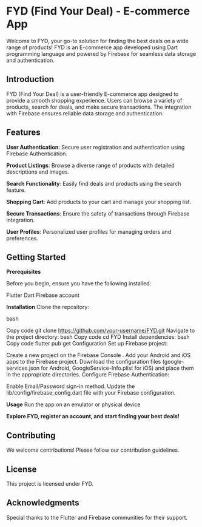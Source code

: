# FYD (Find Your Deal) - E-commerce App
Welcome to FYD, your go-to solution for finding the best deals on a wide range of products! FYD is an E-commerce app developed using Dart programming language and powered by Firebase for seamless data storage and authentication.

## Introduction
FYD (Find Your Deal) is a user-friendly E-commerce app designed to provide a smooth shopping experience. Users can browse a variety of products, search for deals, and make secure transactions. The integration with Firebase ensures reliable data storage and authentication.

## Features
**User Authentication**: Secure user registration and authentication using Firebase Authentication.

**Product Listings**: Browse a diverse range of products with detailed descriptions and images.

**Search Functionality**: Easily find deals and products using the search feature.

**Shopping Cart**: Add products to your cart and manage your shopping list.

**Secure Transactions**: Ensure the safety of transactions through Firebase integration.

**User Profiles**: Personalized user profiles for managing orders and preferences.


## Getting Started
**Prerequisites**

Before you begin, ensure you have the following installed:

Flutter
Dart
Firebase account

**Installation**
Clone the repository:

bash

Copy code
git clone https://github.com/your-username/FYD.git
Navigate to the project directory:
bash
Copy code
cd FYD
Install dependencies:
bash
Copy code
flutter pub get
Configuration
Set up Firebase project:

Create a new project on the Firebase Console
.
Add your Android and iOS apps to the Firebase project.
Download the configuration files (google-services.json for Android, GoogleService-Info.plist for iOS) and place them in the appropriate directories.
Configure Firebase Authentication:

Enable Email/Password sign-in method.
Update the lib/config/firebase_config.dart file with your Firebase configuration.


**Usage**
Run the app on an emulator or physical device


**Explore FYD, register an account, and start finding your best deals!**

## Contributing
We welcome contributions! Please follow our contribution guidelines.

## License
This project is licensed under FYD.

## Acknowledgments
Special thanks to the Flutter and Firebase communities for their support.
